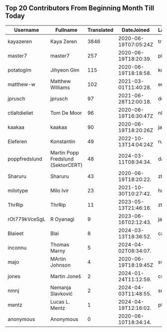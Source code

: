 ## Top 20 Contributors From Beginning Month Till Today ##
|Username|Fullname|Translated|DateJoined|Language|
|--------|--------|----------|----------|-------|
|kayazeren|Kaya Zeren|3846|2020-06-19T07:05:24Z|tr|
|master7|master7|257|2020-06-19T18:20:39.|pl|
|potatogim|Jihyeon Gim|115|2020-06-19T18:18:58.|ko|
|matthew-w|Matthew Williams|102|2021-03-01T11:40:28.|en_AU|
|jprusch|jprusch|97|2021-06-28T12:00:18.|de|
|ctlaltdieliet|Tom De Moor|96|2020-06-19T16:30:47Z|nl|
|kaakaa|kaakaa|90|2020-06-19T18:20:26Z|ja|
|Eleferen|Konstantin|49|2022-10-13T14:04:24Z|ru|
|poppfredslund|Martin Popp Fredslund (SektorCERT)|48|2024-03-11T08:34:34.|da|
|Sharuru|Sharuru|43|2020-06-19T18:20:22.|zh_Hans|
|milotype|Milo Ivir|23|2021-10-30T10:27:42.|hr|
|ThrRip|ThrRip|11|2023-05-13T21:46:16.|zh_Hans|
|rOt779kVceSgL|R Oyanagi|9|2023-06-16T02:12:43.|ja|
|Blaieet|Blai|8|2024-03-13T18:36:52.|ca|
|inconnu|Thomas Marny|5|2024-04-02T08:34:07.||
|majo|MArtin Johnson|4|2020-06-19T18:19:45Z|sv|
|jones|Martin Joneš|2|2024-01-24T11:12:59.|cs|
|nmnj|Nemanja Slavković|2|2024-04-03T11:48:55.|sr|
|mentz|Lucas L. Mentz|1|2024-04-19T12:16:02.|pt_BR|
|anonymous|Anonymous|0|2020-06-10T18:34:14.||
